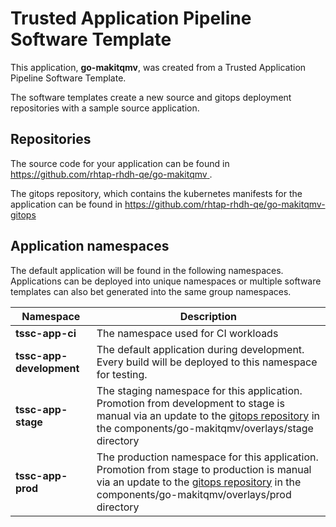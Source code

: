 # Trusted Application Pipeline Software Template

This application, **go-makitqmv**, was created from a Trusted Application Pipeline Software Template.

The software templates create a new source and gitops deployment repositories with a sample source application. 

## Repositories

The source code for your application can be found in [https://github.com/rhtap-rhdh-qe/go-makitqmv ](https://github.com/rhtap-rhdh-qe/go-makitqmv ).
 
The gitops repository, which contains the kubernetes manifests for the application can be found in 
[https://github.com/rhtap-rhdh-qe/go-makitqmv-gitops ](https://github.com/rhtap-rhdh-qe/go-makitqmv-gitops ) 

## Application namespaces 

The default application will be found in the following namespaces. Applications can be deployed into unique namespaces or multiple software templates can also bet generated into the same group namespaces.  

|  Namespace   |  Description   |  
| -------- | -------- |
| **tssc-app-ci** | The namespace used for CI workloads |
| **tssc-app-development** | The default application during development. Every build will be deployed to this namespace for testing. |
| **tssc-app-stage** | The staging namespace for this application. Promotion from development to stage is manual via an update to the [gitops repository](https://github.com/rhtap-rhdh-qe/go-makitqmv-gitops ) in the components/go-makitqmv/overlays/stage directory |
| **tssc-app-prod** | The production namespace for this application. Promotion from stage to production is manual via an update to the [gitops repository](https://github.com/rhtap-rhdh-qe/go-makitqmv-gitops ) in the components/go-makitqmv/overlays/prod directory |